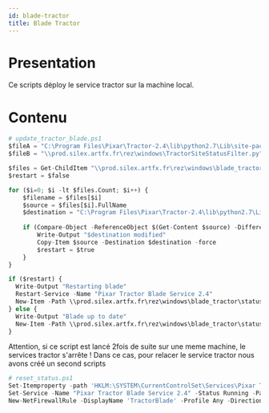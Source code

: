 ```yaml
---
id: blade-tractor
title: Blade Tractor
---
```



# Presentation
Ce scripts déploy le service tractor sur la machine local.

# Contenu

```py
# update_tractor_blade.ps1
$fileA = "C:\Program Files\Pixar\Tractor-2.4\lib\python2.7\Lib\site-packages\tractor\apps\blade\TractorSiteStatusFilter.py"
$fileB = "\\prod.silex.artfx.fr\rez\windows\TractorSiteStatusFilter.py"

$files = Get-ChildItem "\\prod.silex.artfx.fr\rez\windows\blade_tractor\blade" -Filter *.py
$restart = $false

for ($i=0; $i -lt $files.Count; $i++) {
	$filename = $files[$i]
	$source = $files[$i].FullName
	$destination = "C:\Program Files\Pixar\Tractor-2.4\lib\python2.7\Lib\site-packages\tractor\apps\blade\$filename"
	
	if (Compare-Object -ReferenceObject $(Get-Content $source) -DifferenceObject $(Get-Content $destination)) {
		Write-Output "$destination modified"
		Copy-Item $source -Destination $destination -force
		$restart = $true
	}
}

if ($restart) {
  Write-Output "Restarting blade"
  Restart-Service -Name "Pixar Tractor Blade Service 2.4"
  New-Item -Path \\prod.silex.artfx.fr\rez\windows\blade_tractor\status\updated -Force -Name $env:computername
} else {
  Write-Output "Blade up to date"
  New-Item -Path \\prod.silex.artfx.fr\rez\windows\blade_tractor\status\uptodate -Force -Name $env:computername 
}
```

Attention, si ce script est lancé 2fois de suite sur une meme machine, le services tractor s'arrête !
Dans ce cas, pour relacer le service tractor nous avons créé un second scripts

```py
# reset_status.ps1
Set-Itemproperty -path 'HKLM:\SYSTEM\CurrentControlSet\Services\Pixar Tractor Blade Service 2.4' -Name 'Start' -value '2'
Set-Service -Name "Pixar Tractor Blade Service 2.4" -Status Running -PassThru
New-NetFirewallRule -DisplayName 'TractorBlade' -Profile Any -Direction Inbound -Action Allow -Protocol TCP -LocalPort @('9005')
```
